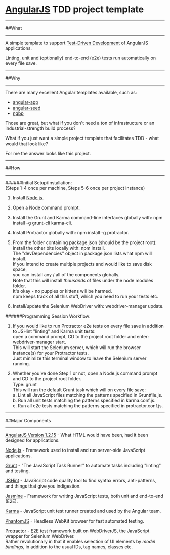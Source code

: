 # [AngularJS](http://www.angularjs.org/) TDD project template

***

##What
***

A simple template to support [Test-Driven Development](http://c2.com/cgi/wiki?TestDrivenDevelopment) of AngularJS applications.  

Linting, unit and (optionally) end-to-end (e2e) tests run automatically on every file save.  

***

##Why
***

There are many excellent Angular templates available, such as:  

* [angular-app](https://github.com/angular-app/angular-app)
* [angular-seed](https://github.com/angular/angular-seed)
* [ngbp](https://github.com/ngbp/ngbp)

Those are great, but what if you don't need a ton of infrastructure or an industrial-strength build process?  

What if you just want a simple project template that facilitates TDD - what would that look like?  

For me the answer looks like this project.  

***


##How

***

######Initial Setup/Installation:  
 (Steps 1-4 once per machine, Steps 5-6 once per project instance)  

1. Install [Node.js](http://nodejs.org/download/).  

2. Open a Node command prompt.  

3. Install the Grunt and Karma command-line interfaces globally with:  npm install -g grunt-cli karma-cli.  

4. Install Protractor globally with:  npm install -g protractor.  

5. From the folder containing package.json (should be the project root):  
   install the other bits locally with:  npm install.  
   The "devDependencies" object in package.json lists what npm will install.  
   If you intend to create multiple projects and would like to save disk space,  
   you can install any / all of the components globally.  
   Note that this will install _thousands_ of files under the node modules folder.  
   It's okay - no puppies or kittens will be harmed.  
   npm keeps track of all this stuff, which you need to run your tests etc.  

6. Install/update the Selenium WebDriver with: webdriver-manager update.  

######Programming Session Workflow:  

1. If you would like to run Protractor e2e tests on every file save in addition to JSHint "linting" and Karma unit tests:  
  open a command prompt, CD to the project root folder and enter: webdriver-manager start.  
  This will start the Selenium server, which will run the browser instance(s) for your Protractor tests.  
  Just minimize this terminal window to leave the Selenium server running.  

2. Whether you've done Step 1 or not, open a Node.js command prompt and CD to the project root folder.  
Type: grunt  
This will run the default Grunt task which will on every file save:  
a. Lint all JavaScript files matching the patterns specified in Gruntfile.js.  
b. Run all unit tests matching the patterns specified in karma.conf.js.  
c. Run all e2e tests matching the patterns specified in protractor.conf.js.  

***

##Major Components
***

[AngularJS Version 1.2.15](http://code.angularjs.org/1.2.15/) - What HTML would have been, had it been designed for applications.

[Node.js](http://nodejs.org/) - Framework used to install and run server-side JavaScript applications.

[Grunt](http://gruntjs.com/) - "The JavaScript Task Runner" to automate tasks including "linting" and testing.

[JSHint](http://jshint.com/) - JavaScript code quality tool to find syntax errors, anti-patterns, and things that give you indigestion.

[Jasmine](http://jasmine.github.io/2.0/introduction.html) - Framework for writing JavaScript tests, both unit and end-to-end (E2E).

[Karma](http://karma-runner.github.io/0.12/index.html) - JavaScript unit test runner created and used by the Angular team.

[PhantomJS](http://phantomjs.org/) - Headless WebKit browser for fast automated testing.

[Protractor](https://github.com/angular/protractor) - E2E test framework built on WebDriverJS, the JavaScript wrapper for Selenium WebDriver.   
Rather revolutionary in that it enables selection of UI elements by _model bindings_, in addition to the usual IDs, tag names, classes etc.   
